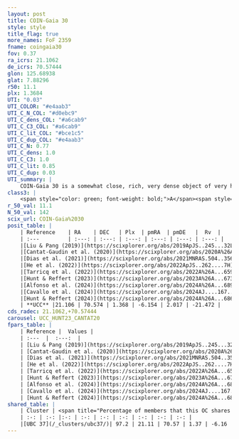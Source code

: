 ```yaml
---
layout: post
title: COIN-Gaia 30
style: style
title_flag: true
more_names: FoF 2359
fname: coingaia30
fov: 0.37
ra_icrs: 21.1062
de_icrs: 70.57444
glon: 125.68938
glat: 7.88296
r50: 11.1
plx: 1.3684
UTI: "0.03"
UTI_COLOR: "#e4aab3"
UTI_C_N_COL: "#d0ebc9"
UTI_C_dens_COL: "#a6cab9"
UTI_C_C3_COL: "#a6cab9"
UTI_C_lit_COL: "#bce1c5"
UTI_C_dup_COL: "#e4aab3"
UTI_C_N: 0.77
UTI_C_dens: 1.0
UTI_C_C3: 1.0
UTI_C_lit: 0.85
UTI_C_dup: 0.03
UTI_summary: |
    COIN-Gaia 30 is a somewhat close, rich, very dense object of very high C3 quality. It is well-studied in the literature.<br><br><span style="color: #99180f; font-weight: bold;">Warning: </span>This is very likely a duplicate object, which shares a large percentage of members with at least one previously reported entry.
class3: |
    <span style="color: green; font-weight: bold;">A</span><span style="color: green; font-weight: bold;">A</span>
r_50_val: 11.1
N_50_val: 142
scix_url: COIN-Gaia%2030
posit_table: |
    | Reference    | RA    | DEC   | Plx  | pmRA  | pmDE   |  Rv  |
    | :---         | :---: | :---: | :---: | :---: | :---: | :---: |
    |[Liu & Pang (2019)](https://scixplorer.org/abs/2019ApJS..245...32L) | 20.928 | 70.566 | 1.34 | -6.187 | 2.037 | -- |
    |[Cantat-Gaudin et al. (2020)](https://scixplorer.org/abs/2020A%26A...640A...1C) | 21.08 | 70.574 | 1.346 | -6.145 | 2.067 | -- |
    |[Dias et al. (2021)](https://scixplorer.org/abs/2021MNRAS.504..356D) | 21.051 | 70.566 | 1.334 | -6.156 | 2.097 | -25.864 |
    |[He et al. (2022)](https://scixplorer.org/abs/2022ApJS..262....7H) | 21.061 | 70.563 | 1.367 | -6.18 | 2.014 | -- |
    |[Tarricq et al. (2022)](https://scixplorer.org/abs/2022A%26A...659A..59T) | 20.996 | 70.577 | 1.373 | -6.23 | 1.975 | -- |
    |[Hunt & Reffert (2023)](https://scixplorer.org/abs/2023A%26A...673A.114H) | 21.171 | 70.575 | 1.371 | -6.149 | 2.019 | -19.698 |
    |[Alfonso et al. (2024)](https://scixplorer.org/abs/2024A%26A...689A..18A) | 21.117 | 70.568 | 1.339 | -6.174 | 2.023 | -- |
    |[Cavallo et al. (2024)](https://scixplorer.org/abs/2024AJ....167...12C) | 21.033 | 70.567 | 1.371 | -- | -- | -- |
    |[Hunt & Reffert (2024)](https://scixplorer.org/abs/2024A%26A...686A..42H) | 21.171 | 70.575 | 1.371 | -6.149 | 2.019 | -19.698 |
    | **UCC** |21.106 | 70.574 | 1.368 | -6.154 | 2.017 | -21.472 | 
cds_radec: 21.1062,+70.57444
carousel: UCC_HUNT23_CANTAT20
fpars_table: |
    | Reference |  Values |
    | :---  |  :---:  |
    | [Liu & Pang (2019)](https://scixplorer.org/abs/2019ApJS..245...32L) | `Age=0.079, Z=0.5` |
    | [Cantat-Gaudin et al. (2020)](https://scixplorer.org/abs/2020A%26A...640A...1C) | `AVNN=1.25, DMNN=9.42, AgeNN=8.41` |
    | [Dias et al. (2021)](https://scixplorer.org/abs/2021MNRAS.504..356D) | `Av=1.42, Dist=723, logage=8.77, [Fe/H]=0.008` |
    | [He et al. (2022)](https://scixplorer.org/abs/2022ApJS..262....7H) | `A0=2.05, logAge=8.05` |
    | [Tarricq et al. (2022)](https://scixplorer.org/abs/2022A%26A...659A..59T) | `Dist=756, logAgeNN=8.46` |
    | [Hunt & Reffert (2023)](https://scixplorer.org/abs/2023A%26A...673A.114H) | `AV50=1.578, diffAV50=1.892, MOD50=9.212, logAge50=8.187` |
    | [Alfonso et al. (2024)](https://scixplorer.org/abs/2024A%26A...689A..18A) | `AV=1.24954, MOD=9.41977, logAge=8.35054, Z=0.00824` |
    | [Cavallo et al. (2024)](https://scixplorer.org/abs/2024AJ....167...12C) | `AV50=1.85, dMod50=9.46, logAge50=7.83, [Fe/H]50=0.02` |
    | [Hunt & Reffert (2024)](https://scixplorer.org/abs/2024A%26A...686A..42H) | `MassJ=406.431` |
shared_table: |
    | Cluster | <span title="Percentage of members that this OC shares with the ones listed">%</span>   | RA   | DEC   | Plx   | pmRA  | pmDE  | Rv | UTI |
    | :-: | :-: |:-: | :-: | :-: | :-: | :-: | :-: | :-: |
    |[UBC 37](/_clusters/ubc37/)| 97.2 | 21.11 | 70.57 | 1.37 | -6.16 | 2.02 | -20.77 |0.55 |
---
```

